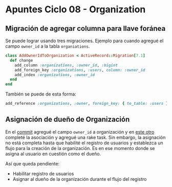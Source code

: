# Apuntes Ciclo 08 - Organization

## Migración de agregar columna para llave foránea

Se puede lograr usando tres migraciones. Ejemplo para cuando agregué el campo `owner_id` a la tabla `organiations`.

```ruby
class AddOwnerIdToOrganization < ActiveRecord::Migration[7.1]
  def change
    add_column :organizations, :owner_id, :bigint
    add_foreign_key :organizations, :users, column: :owner_id
    add_index :organizations, :owner_id
  end
end
```

También se puede de esta forma:
```ruby
add_reference :organizations, :owner, foreign_key: { to_table: :users }, index: true
```

## Asignación de dueño de Organización

En el [commit](https://github.com/cesc1989/enlacito/commit/9b55971c7e486a10705e8680fb34a58c14d448de) agregué el campo `owner_id` a organización y en [este otro](https://github.com/cesc1989/enlacito/commit/9695e59677c2f46f27db2883eedd09c3d1e1b6ca) completé la asociación y agregué una rake task. Sin embargo, la asignación no está completa hasta que habilité el registro de usuarios y establezca un flujo para la creación de la organización. Es en ese momento donde se asigna al usuario en cuestión como el dueño.

Así que queda pendiente:

- Habilitar registro de usuarios
- Asignar al dueño de la organización durante el flujo del registro